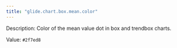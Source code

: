 ```yaml
---
title: "glide.chart.box.mean.color"
---
```


Description: Color of the mean value dot in box and trendbox charts.

Value: `#2f7ed8`